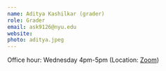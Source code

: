 ```yaml
---
name: Aditya Kashilkar (grader)
role: Grader 
email: ask9126@nyu.edu
website: 
photo: aditya.jpeg
---
```


Office hour: Wednesday 4pm-5pm (Location: [Zoom](https://nyu.zoom.us/j/92155106193))
